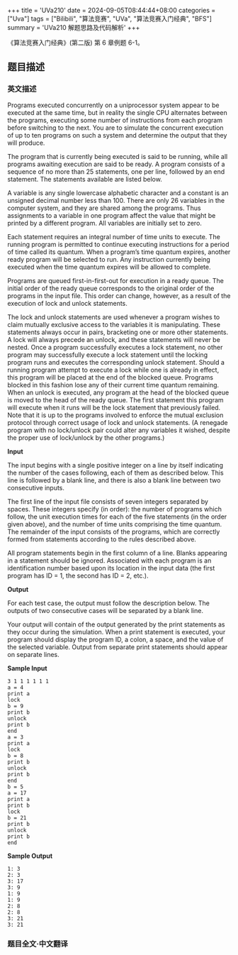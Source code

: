 +++
title = 'UVa210'
date = 2024-09-05T08:44:44+08:00
categories = ["Uva"]
tags = ["Bilibili", "算法竞赛", "UVa", "算法竞赛入门经典", "BFS"]
summary = 'UVa210 解题思路及代码解析'
+++

《算法竞赛入门经典》(第二版) 第 6 章例题 6-1。

## 题目描述

### 英文描述

Programs executed concurrently on a uniprocessor system appear to be executed at the same time, but in reality the single CPU alternates between the programs, executing some number of instructions from each program before switching to the next. You are to simulate the concurrent execution of up to ten programs on such a system and determine the output that they will produce.

The program that is currently being executed is said to be running, while all programs awaiting execution are said to be ready. A program consists of a sequence of no more than 25 statements, one per line, followed by an end statement. The statements available are listed below.

A variable is any single lowercase alphabetic character and a constant is an unsigned decimal number less than 100. There are only 26 variables in the computer system, and they are shared among the programs. Thus assignments to a variable in one program affect the value that might be printed by a different program. All variables are initially set to zero.

Each statement requires an integral number of time units to execute. The running program is permitted to continue executing instructions for a period of time called its quantum. When a program’s time quantum expires, another ready program will be selected to run. Any instruction currently being executed when the time quantum expires will be allowed to complete. 

Programs are queued first-in-first-out for execution in a ready queue. The initial order of the ready queue corresponds to the original order of the programs in the input file. This order can change, however, as a result of the execution of lock and unlock statements. 

The lock and unlock statements are used whenever a program wishes to claim mutually exclusive access to the variables it is manipulating. These statements always occur in pairs, bracketing one or more other statements. A lock will always precede an unlock, and these statements will never be nested. Once a program successfully executes a lock statement, no other program may successfully execute a lock statement until the locking program runs and executes the corresponding unlock statement. Should a running program attempt to execute a lock while one is already in effect, this program will be placed at the end of the blocked queue. Programs blocked in this fashion lose any of their current time quantum remaining. When an unlock is executed, any program at the head of the blocked queue is moved to the head of the ready queue. The first statement this program will execute when it runs will be the lock statement that previously failed. Note that it is up to the programs involved to enforce the mutual exclusion protocol through correct usage of lock and unlock statements. (A renegade program with no lock/unlock pair could alter any variables it wished, despite the proper use of lock/unlock by the other programs.)

**Input**

The input begins with a single positive integer on a line by itself indicating the number of the cases following, each of them as described below. This line is followed by a blank line, and there is also a blank line between two consecutive inputs. 

The first line of the input file consists of seven integers separated by spaces. These integers specify (in order): the number of programs which follow, the unit execution times for each of the five statements (in the order given above), and the number of time units comprising the time quantum. The remainder of the input consists of the programs, which are correctly formed from statements according to the rules described above. 

All program statements begin in the first column of a line. Blanks appearing in a statement should be ignored. Associated with each program is an identification number based upon its location in the input data (the first program has ID = 1, the second has ID = 2, etc.).

**Output**

For each test case, the output must follow the description below. The outputs of two consecutive cases will be separated by a blank line.

Your output will contain of the output generated by the print statements as they occur during the simulation. When a print statement is executed, your program should display the program ID, a colon, a space, and the value of the selected variable. Output from separate print statements should appear on separate lines.

**Sample Input**

```
3 1 1 1 1 1 1
a = 4
print a
lock
b = 9
print b
unlock
print b
end
a = 3
print a
lock
b = 8
print b
unlock
print b
end
b = 5
a = 17
print a
print b
lock
b = 21
print b
unlock
print b
end
```

**Sample Output**

```
1: 3
2: 3
3: 17
3: 9
1: 9
1: 9
2: 8
2: 8
3: 21
3: 21
```

### 题目全文·中文翻译
